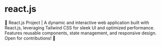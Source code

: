 # react.js
🚀 React.js Project | A dynamic and interactive web application built with React.js, leveraging Tailwind CSS for sleek UI and optimized performance. Features reusable components, state management, and responsive design. Open for contributions! 🌟
